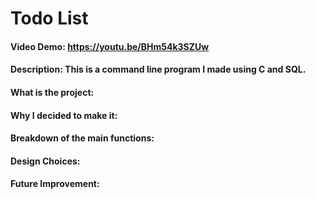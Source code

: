 # Todo List

#### Video Demo:  https://youtu.be/BHm54k3SZUw
#### Description: This is a command line program I made using C and SQL.

#### What is the project:

#### Why I decided to make it:

#### Breakdown of the main functions:

#### Design Choices:

#### Future Improvement:
